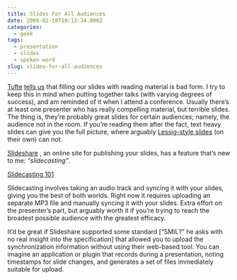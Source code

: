 ```yaml
---
title: Slides For All Audiences
date: 2009-02-18T10:13:34.000Z
categories:
  - geek
tags:
  - presentation
  - slides
  - spoken word
slug: slides-for-all-audiences
---
```

[Tufte][1]  [tells us][2]  that filling our slides with reading material is bad form. I try to keep this in mind when putting together talks (with varying degrees of success), and am reminded of it when I attend a conference. Usually there’s at least one presenter who has really compelling material, but terrible slides. The thing is, they’re probably great slides for certain audiences; namely, the audience not in the room. If you’re reading them after the fact, text heavy slides can give you the full picture, where arguably [Lessig-style slides][3]  (on their own) can not.

[Slideshare][4] , an online site for publishing your slides, has a feature that’s new to me: _“slidecasting”_.

[Slidecasting 101][5]

Slidecasting involves taking an audio track and syncing it with your slides, giving you the best of both worlds. Right now it requires uploading an separate MP3 file and manually syncing it with your slides. Extra effort on the presenter’s part, but arguably worth it if you’re trying to reach the broadest possible audience with the greatest efficacy.

It’d be great if Slideshare supported some standard [“SMIL?” he asks with no real insight into the specification] that allowed you to upload the synchronization information without using their web-based tool. You can imagine an application or plugin that records during a presentation, noting timestamps for slide changes, and generates a set of files immediately suitable for upload.



 [1]: http://en.wikipedia.org/wiki/Edward_Tufte
 [2]: http://www.wired.com/wired/archive/11.09/ppt2.html
 [3]: http://presentationzen.blogs.com/presentationzen/2005/10/the_lessig_meth.html
 [4]: http://slideshare.net
 [5]: http://www.slideshare.net/jboutelle/slidecasting-101?type=presentation
